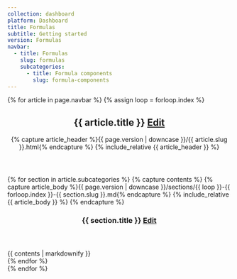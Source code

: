 ```yaml
---
collection: dashboard
platform: Dashboard
title: Formulas
subtitle: Getting started
version: Formulas
navbar:
  - title: Formulas
    slug: formulas
    subcategories:
      - title: Formula components
        slug: formula-components
---
```


{% for article in page.navbar %}
  {% assign loop = forloop.index %}
  <article class='documentation-article'>
    <header>
      <h2 id='{{ article.slug }}'>{{ article.title }} <a href="https://github.com/lqd-io/documentation/edit/gh-pages/_{{ page.collection }}/{{ page.version | downcase }}/{{ article.slug }}.html" target="new" class="btn btn-xs btn-default btn-edit"><span class="fa fa-pencil"></span> Edit</a></h2>
      {% capture article_header %}{{ page.version | downcase }}/{{ article.slug }}.html{% endcapture %}
      {% include_relative {{ article_header }} %}
    </header>
    {% for section in article.subcategories %}
      {% capture contents %}
        {% capture article_body %}{{ page.version | downcase }}/sections/{{ loop }}-{{ forloop.index }}-{{ section.slug }}.md{% endcapture %}
        {% include_relative {{ article_body }} %}
      {% endcapture %}
      <section>
        <header>
          <h3 id='{{ section.slug }}'>{{ section.title }} <a href="https://github.com/lqd-io/documentation/edit/gh-pages/_{{ page.collection }}/{{ page.version | downcase }}/sections/{{ loop }}-{{ forloop.index }}-{{ section.slug }}.md" target="new" class="btn btn-xs btn-default btn-edit"><span class="fa fa-pencil"></span> Edit</a></h3>
        </header>
        {{ contents | markdownify }}
      </section>
    {% endfor %}
  </article>
{% endfor %}
